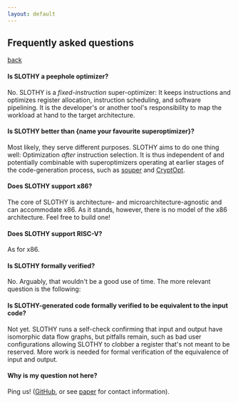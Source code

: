 ```yaml
---
layout: default
---
```


## Frequently asked questions

[back](index.md)

#### Is SLOTHY a peephole optimizer?

No. SLOTHY is a _fixed-instruction_ super-optimizer: It keeps instructions and optimizes
register allocation, instruction scheduling, and software pipelining. It is the developer's or another tool's
responsibility to map the workload at hand to the target architecture.

<!-- #### When should I use SLOTHY?

You may want to use SLOTHY on performance-critical workloads for which precise control over instruction-selection
is beneficial (e.g. because other code-generation techniques do not find ideal instruction sequences) or needed
(e.g. because some instructions or instruction patterns have to be avoided for security). -->

#### Is SLOTHY better than {name your favourite superoptimizer}?

Most likely, they serve different purposes. SLOTHY aims to do one thing well: Optimization _after_ instruction selection.
It is thus independent of and potentially combinable with superoptimizers operating at earlier stages of the code-generation process, such as [souper](https://github.com/google/souper) and [CryptOpt](https://github.com/0xADE1A1DE/CryptOpt).

#### Does SLOTHY support x86?

The core of SLOTHY is architecture- and microarchitecture-agnostic and can accommodate x86. As it stands, however,
there is no model of the x86 architecture. Feel free to build one!

#### Does SLOTHY support RISC-V?

As for x86.

#### Is SLOTHY formally verified?

No. Arguably, that wouldn't be a good use of time. The more relevant question is the following:

#### Is SLOTHY-generated code formally verified to be equivalent to the input code?

Not yet. SLOTHY runs a self-check confirming that input and output have isomorphic data flow graphs,
but pitfalls remain, such as bad user configurations allowing SLOTHY to clobber a register that's not
meant to be reserved. More work is needed for formal verification of the equivalence of input
and output.

#### Why is my question not here?

Ping us! ([GitHub](https://github.com/slothy-optimizer/slothy/issues), or see [paper](https://eprint.iacr.org/2022/1303.pdf) for
contact information).